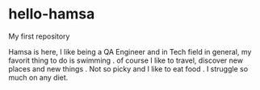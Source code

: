 # hello-hamsa
My first repository 

Hamsa is here, I like being a QA Engineer and in Tech field in general, my favorit thing to do is swimming .
of course  I like to travel, discover new places and new things .
Not so picky and I like to eat food .
I struggle so much on any diet.

